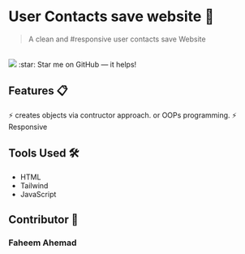 #  User Contacts save website 👤
> A clean and #responsive user contacts save Website 
<br>
<img src='QuizWebsiteGIF.gif'>
:star: Star me on GitHub — it helps!

## Features 📋
⚡️ creates objects via contructor approach. or OOPs programming.
⚡️ Responsive

## Tools Used 🛠️
*  HTML
*  Tailwind
*  JavaScript

## Contributor 🤝
### Faheem Ahemad
